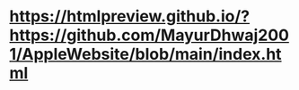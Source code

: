 # https://htmlpreview.github.io/?https://github.com/MayurDhwaj2001/AppleWebsite/blob/main/index.html
